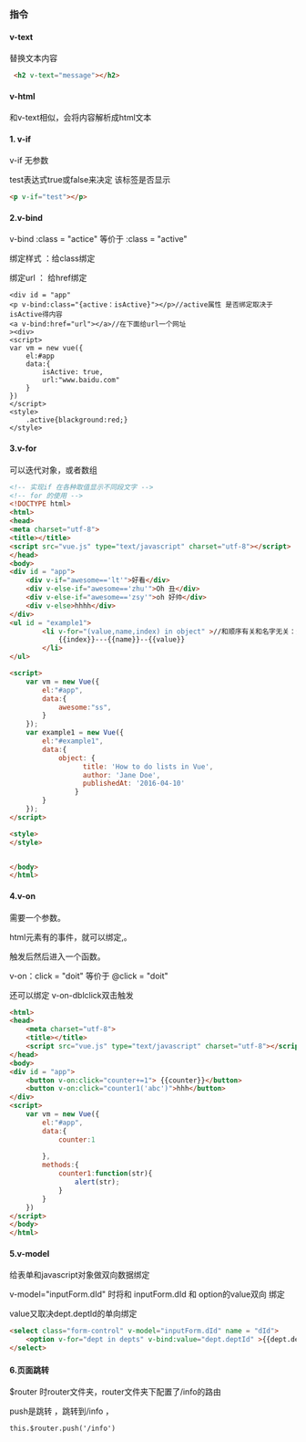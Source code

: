### 指令

#### v-text

替换文本内容

```html
 <h2 v-text="message"></h2>
```

#### v-html

和v-text相似，会将内容解析成html文本

#### 1. v-if 

v-if 无参数

test表达式true或false来决定 该标签是否显示 

```html
<p v-if="test"></p> 
```

#### 2.v-bind

v-bind :class = "actice" 等价于  :class  = "active"

绑定样式 ：给class绑定

绑定url ： 给href绑定

```vue
<div id = "app"
<p v-bind:class="{active：isActive}"></p>//active属性 是否绑定取决于isActive得内容
<a v-bind:href="url"></a>//在下面给url一个网址
><div>
<script>
var vm = new vue({
	el:#app
    data:{
    	isActive: true,
    	url:"www.baidu.com"
    }
})
</script>
<style>
    .active{blackground:red;}
</style>
```

#### 3.v-for

可以迭代对象，或者数组

```html
<!-- 实现if 在各种取值显示不同段文字 -->
<!-- for 的使用 -->
<!DOCTYPE html>
<html>
<head>
<meta charset="utf-8">
<title></title>
<script src="vue.js" type="text/javascript" charset="utf-8"></script>
</head>
<body>
<div id = "app">
	<div v-if="awesome=='lt'">好看</div>
	<div v-else-if="awesome=='zhu'">Oh 丑</div>
	<div v-else-if="awesome=='zsy'">oh 好帅</div>
	<div v-else>hhhh</div>
</div>
<ul id = "example1">
		<li v-for="(value,name,index) in object" >//和顺序有关和名字无关：这三个遍历对象是固定的
			{{index}}---{{name}}--{{value}}
		</li>
</ul>

<script>
	var vm = new Vue({
		el:"#app",
		data:{
			awesome:"ss",
		}
	});
	var example1 = new Vue({
		el:"#example1",
		data:{
			object: {
			      title: 'How to do lists in Vue',
			      author: 'Jane Doe',
			      publishedAt: '2016-04-10'
			    }
		}	
	});
</script>

<style>
</style>


</body>
</html>
```

#### 4.v-on

需要一个参数。

html元素有的事件，就可以绑定,。

触发后然后进入一个函数。

v-on：click = "doit" 等价于 @click = "doit"

还可以绑定 v-on-dblclick双击触发



```html
<html>
<head>
	<meta charset="utf-8">
	<title></title>
	<script src="vue.js" type="text/javascript" charset="utf-8"></script>
</head>
<body>
<div id = "app">
	<button v-on:click="counter+=1"> {{counter}}</button>
	<button v-on:click="counter1('abc')">hhh</button>
</div>
<script>
	var vm = new Vue({
		el:"#app",
		data:{
			counter:1
			
		},
		methods:{
			counter1:function(str){
				alert(str);
			}
		}
	})			
</script>
</body>
</html>
```

#### 5.v-model

给表单和javascript对象做双向数据绑定

v-model="inputForm.dId" 时将和 inputForm.dId 和   option的value双向 绑定 

value又取决dept.deptId的单向绑定

```html
<select class="form-control" v-model="inputForm.dId" name = "dId">
    <option v-for="dept in depts" v-bind:value="dept.deptId" >{{dept.deptName}}</option>
</select>
```

#### 6.页面跳转

$router 时router文件夹，router文件夹下配置了/info的路由

push是跳转 ，跳转到/info ，

```vue
this.$router.push('/info')
```

